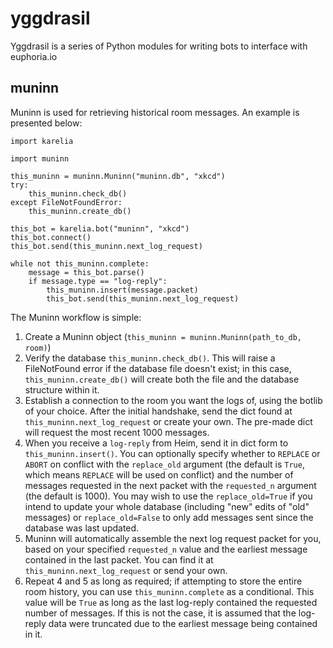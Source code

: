 # yggdrasil
Yggdrasil is a series of Python modules for writing bots to interface with euphoria.io

## muninn
Muninn is used for retrieving historical room messages. An example is presented below:

```
import karelia

import muninn

this_muninn = muninn.Muninn("muninn.db", "xkcd")
try:
    this_muninn.check_db()
except FileNotFoundError:
    this_muninn.create_db()

this_bot = karelia.bot("muninn", "xkcd")
this_bot.connect()
this_bot.send(this_muninn.next_log_request)

while not this_muninn.complete:
    message = this_bot.parse()
    if message.type == "log-reply":
        this_muninn.insert(message.packet)
        this_bot.send(this_muninn.next_log_request)
```

The Muninn workflow is simple:
1. Create a Muninn object (`this_muninn = muninn.Muninn(path_to_db, room)`) 
2. Verify the database `this_muninn.check_db()`. This will raise a FileNotFound error if the database file doesn't exist; in this case, `this_muninn.create_db()` will create both the file and the database structure within it.
3. Establish a connection to the room you want the logs of, using the botlib of your choice. After the initial handshake, send the dict found at `this_muninn.next_log_request` or create your own. The pre-made dict will request the most recent 1000 messages.
4. When you receive a `log-reply` from Heim, send it in dict form to `this_muninn.insert()`. You can optionally specify whether to `REPLACE` or `ABORT` on conflict with the `replace_old` argument (the default is `True`, which means `REPLACE` will be used on conflict) and the number of messages requested in the next packet with the `requested_n` argument (the default is 1000). You may wish to use the `replace_old=True` if you intend to update your whole database (including "new" edits of "old" messages) or `replace_old=False` to only add messages sent since the database was last updated.
5. Muninn will automatically assemble the next log request packet for you, based on your specified `requested_n` value and the earliest message contained in the last packet. You can find it at `this_muninn.next_log_request` or send your own.
6. Repeat 4 and 5 as long as required; if attempting to store the entire room history, you can use `this_muninn.complete` as a conditional. This value will be `True` as long as the last log-reply contained the requested number of messages. If this is not the case, it is assumed that the log-reply data were truncated due to the earliest message being contained in it.